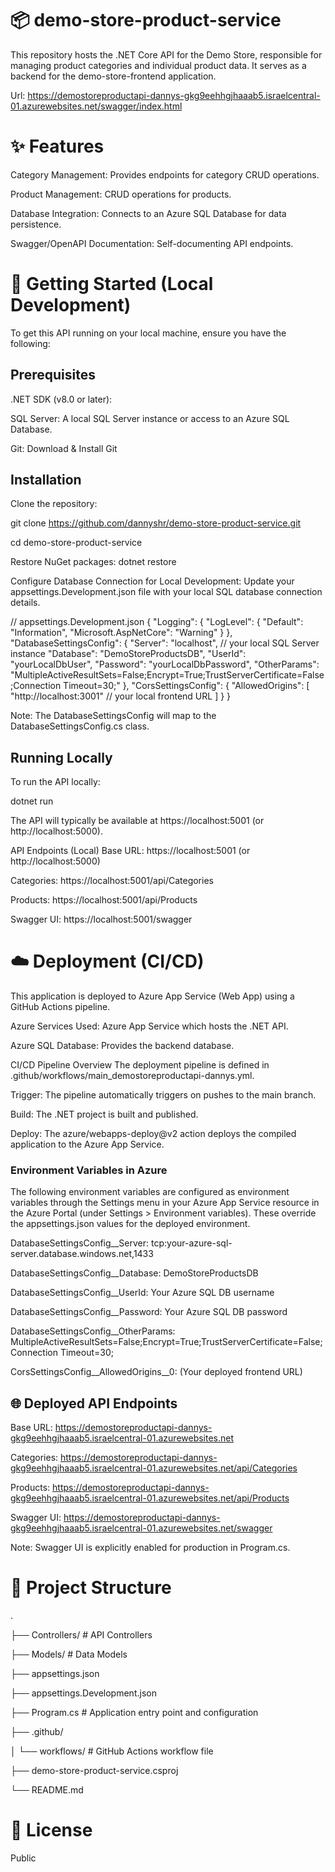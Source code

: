 # 📦 demo-store-product-service
This repository hosts the .NET Core API for the Demo Store, responsible for managing product categories and individual product data. It serves as a backend for the demo-store-frontend application.

Url: https://demostoreproductapi-dannys-gkg9eehhgjhaaab5.israelcentral-01.azurewebsites.net/swagger/index.html

# ✨ Features
Category Management: Provides endpoints for category CRUD operations.

Product Management: CRUD operations for products.

Database Integration: Connects to an Azure SQL Database for data persistence.

Swagger/OpenAPI Documentation: Self-documenting API endpoints.

# 🚀 Getting Started (Local Development)
To get this API running on your local machine, ensure you have the following:

## Prerequisites
.NET SDK (v8.0 or later):

SQL Server: A local SQL Server instance or access to an Azure SQL Database.

Git: Download & Install Git

## Installation
Clone the repository:

git clone https://github.com/dannyshr/demo-store-product-service.git

cd demo-store-product-service

Restore NuGet packages: dotnet restore

Configure Database Connection for Local Development:
Update your appsettings.Development.json file with your local SQL database connection details.

// appsettings.Development.json
{
  "Logging": {
    "LogLevel": {
      "Default": "Information",
      "Microsoft.AspNetCore": "Warning"
    }
  },
  "DatabaseSettingsConfig": {
    "Server": "localhost", // your local SQL Server instance
    "Database": "DemoStoreProductsDB",
    "UserId": "yourLocalDbUser",
    "Password": "yourLocalDbPassword",
    "OtherParams": "MultipleActiveResultSets=False;Encrypt=True;TrustServerCertificate=False;Connection Timeout=30;"
  },
  "CorsSettingsConfig": {
    "AllowedOrigins": [
      "http://localhost:3001" // your local frontend URL
    ]
  }
}

Note: The DatabaseSettingsConfig will map to the DatabaseSettingsConfig.cs class.

## Running Locally
To run the API locally:

dotnet run

The API will typically be available at https://localhost:5001 (or http://localhost:5000).

API Endpoints (Local)
Base URL: https://localhost:5001 (or http://localhost:5000)

Categories: https://localhost:5001/api/Categories

Products: https://localhost:5001/api/Products

Swagger UI: https://localhost:5001/swagger

# ☁️ Deployment (CI/CD)
This application is deployed to Azure App Service (Web App) using a GitHub Actions pipeline.

Azure Services Used: Azure App Service which hosts the .NET API.

Azure SQL Database: Provides the backend database.

CI/CD Pipeline Overview
The deployment pipeline is defined in .github/workflows/main_demostoreproductapi-dannys.yml.

Trigger: The pipeline automatically triggers on pushes to the main branch.

Build: The .NET project is built and published.

Deploy: The azure/webapps-deploy@v2 action deploys the compiled application to the Azure App Service.

### Environment Variables in Azure
The following environment variables are configured as environment variables through the Settings menu in your Azure App Service resource in the Azure Portal (under Settings > Environment variables). These override the appsettings.json values for the deployed environment.

DatabaseSettingsConfig__Server: tcp:your-azure-sql-server.database.windows.net,1433

DatabaseSettingsConfig__Database: DemoStoreProductsDB

DatabaseSettingsConfig__UserId: Your Azure SQL DB username

DatabaseSettingsConfig__Password: Your Azure SQL DB password

DatabaseSettingsConfig__OtherParams: MultipleActiveResultSets=False;Encrypt=True;TrustServerCertificate=False;Connection Timeout=30;

CorsSettingsConfig__AllowedOrigins__0: (Your deployed frontend URL)

## 🌐 Deployed API Endpoints
Base URL: https://demostoreproductapi-dannys-gkg9eehhgjhaaab5.israelcentral-01.azurewebsites.net

Categories: https://demostoreproductapi-dannys-gkg9eehhgjhaaab5.israelcentral-01.azurewebsites.net/api/Categories

Products: https://demostoreproductapi-dannys-gkg9eehhgjhaaab5.israelcentral-01.azurewebsites.net/api/Products

Swagger UI: https://demostoreproductapi-dannys-gkg9eehhgjhaaab5.israelcentral-01.azurewebsites.net/swagger

Note: Swagger UI is explicitly enabled for production in Program.cs.

# 📂 Project Structure
.

├── Controllers/           # API Controllers

├── Models/                # Data Models

├── appsettings.json

├── appsettings.Development.json

├── Program.cs             # Application entry point and configuration

├── .github/

│   └── workflows/         # GitHub Actions workflow file

├── demo-store-product-service.csproj

└── README.md

# 📄 License
Public